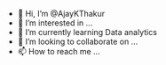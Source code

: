 - 👋 Hi, I’m @AjayKThakur
- 👀 I’m interested in ...
- 🌱 I’m currently learning Data analytics
- 💞️ I’m looking to collaborate on ...
- 📫 How to reach me ...

<!---
AjayKThakur/AjayKThakur is a ✨ special ✨ repository because its `README.md` (this file) appears on your GitHub profile.
You can click the Preview link to take a look at your changes.
--->
